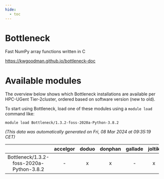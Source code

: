 ```yaml
---
hide:
  - toc
---
```


Bottleneck
==========


Fast NumPy array functions written in C

https://kwgoodman.github.io/bottleneck-doc
# Available modules


The overview below shows which Bottleneck installations are available per HPC-UGent Tier-2cluster, ordered based on software version (new to old).

To start using Bottleneck, load one of these modules using a `module load` command like:

```shell
module load Bottleneck/1.3.2-foss-2020a-Python-3.8.2
```

*(This data was automatically generated on Fri, 08 Mar 2024 at 09:35:19 CET)*  

| |accelgor|doduo|donphan|gallade|joltik|skitty|
| :---: | :---: | :---: | :---: | :---: | :---: | :---: |
|Bottleneck/1.3.2-foss-2020a-Python-3.8.2|-|x|x|-|x|x|
